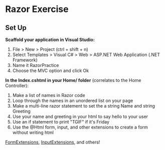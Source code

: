 Razor Exercise
==============

## Set Up


**Scaffold your application in Visual Studio:**
 1. File > New > Project (ctrl + shift + n)
 2. Select Templates > Visual C# > Web > ASP.NET Web Application (.NET Framework)
 3. Name it RazorPractice
 4. Choose the MVC option and click Ok

**In the Index.cshtml in your Home/ folder** (correlates to the Home Controller):

1. Make a list of names in Razor code
2. Loop through the names in an unordered list on your page
3. Make a multi-line razor statement to set the a string Name and string Greeting
4. Use your name and greeting in your html to say hello to your user
5. Use an if statement to print "TGIF" if it's Friday
6. Use the @Html form, input, and other extensions to create a form without writing html

[FormExtensions](https://msdn.microsoft.com/en-us/library/system.web.mvc.html.formextensions(v=vs.118).aspx),  [InputExtensions](https://msdn.microsoft.com/en-us/library/system.web.mvc.html.inputextensions(v=vs.118).aspx), and others! 
